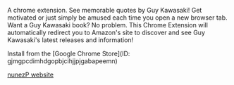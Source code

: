 A chrome extension. See memorable quotes by Guy Kawasaki!
Get motivated or just simply be amused each time you open a new browser tab.
Want a Guy Kawasaki book? No problem. This Chrome Extension will automatically 
redirect you to Amazon's site to discover and see Guy Kawasaki's latest releases and information!

Install from the [Google Chrome Store](ID: gjmgpcdimhdgopbjcihjjpjgabapeemn)

[nunezP website](http://priscillanunez.com/)
